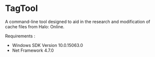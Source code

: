 # TagTool

A command-line tool designed to aid in the research and modification of cache files from Halo: Online.

Requirements : 

- Windows SDK Version 10.0.15063.0
- Net Framework 4.7.0